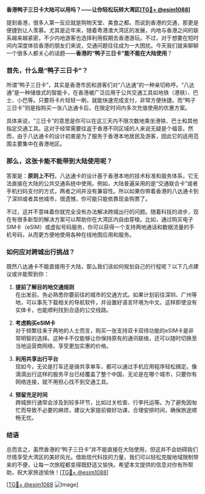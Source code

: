 **香港鸭子三日卡大陆可以用吗？——让你轻松玩转大湾区[[TG💪+ @esim1088](https://t.me/s/esim1088)]**

提到香港，很多人第一反应就是购物天堂、美食之都。而说到香港的交通，那更是便捷到让人羡慕。尤其是近年来，随着粤港澳大湾区的发展，内地与香港之间的联系越来越紧密，不少内地游客也选择利用假期去香港游玩。不过，对于想要在短时间内深度体验香港的朋友们来说，交通问题往往成为一大困扰。今天我们就来聊聊一个很多人都关心的话题——**香港的“鸭子三日卡”能不能在大陆使用**？

### 首先，什么是“鸭子三日卡”？

所谓“鸭子三日卡”，其实是香港市民和游客们对“八达通”的一种亲切称呼。“八达通”是一种储值式的智能卡，在香港被广泛应用于公共交通工具如地铁（港铁）、巴士、小巴等。只要将卡片轻轻一刷，就能快速完成支付，非常方便快捷。而“鸭子三日卡”则是指购买一张八达通卡后，在限定时间内多次充值使用的优惠方案。

具体来说，“三日卡”的意思是你可以在这三天内不限次数地乘坐港铁、巴士和其他指定交通工具。这对于经常需要往返于香港不同区域的人来说无疑是个福音。然而，由于八达通卡的设计初衷是为了服务于香港本地居民及游客，因此它的适用范围主要集中在香港地区。

### 那么，这张卡能不能带到大陆使用呢？

答案是：**原则上不行**。八达通卡的设计基于香港本地的技术标准和服务体系，它无法直接在大陆的公共交通系统中使用。例如，大陆普遍采用的是“交通联合卡”或者手机扫码支付的方式，两者之间并没有兼容性。所以如果你带着香港的八达通卡到了深圳或者其他城市，很遗憾，你可能只能依靠现金购票了。

不过，这并不意味着你就完全没有办法解决跨城出行的问题。随着科技的进步，现在有很多新型的解决方案可以帮助你在大湾区内自由穿梭。比如，通过购买电子SIM卡（eSIM）或虚拟号码服务，你可以获得一个支持两地通话和数据流量的手机号码，从而更方便地使用各种在线地图应用和服务。

### 如何应对跨城出行挑战？

既然八达通卡不能直接用于大陆，那么我们该如何规划自己的行程呢？以下几点建议或许能帮到你：

1. **提前了解目的地交通规则**  
   在出发前，务必熟悉你要前往的城市的交通方式。如果计划前往深圳、广州等地，可以事先下载相关的导航软件，并设置好语言环境为中文。这样即使没有实体卡，也能顺利找到合适的公交线路。

2. **考虑购买eSIM卡**  
   对于频繁往来于两地的人士而言，购买一张支持双卡双待功能的eSIM卡是非常明智的选择。这种卡不仅能够让你保持原有的通讯联络，还可以随时切换至当地运营商网络，享受更加实惠的价格。

3. **利用共享出行平台**  
   现如今，无论是打车还是骑共享单车，都可以通过手机应用程序轻松搞定。像滴滴出行这样的服务平台已经覆盖了整个中国，无论是在哪个城市，只要你有网络连接，就不用担心找不到交通工具。

4. **预留充足时间**  
   跨城旅行通常会涉及到较多环节，比如过关检查、行李托运等。为了避免因匆忙而导致不必要的麻烦，建议大家提前做好功课，合理安排时间，确保旅途顺畅无忧。

### 结语

总而言之，虽然香港的“鸭子三日卡”并不能直接在大陆使用，但这并不会妨碍我们尽情享受大湾区的美好风光。借助现代科技的力量，我们可以轻松克服地域限制带来的不便，让每一次旅程都变得既舒适又愉快。希望本文提供的信息对你有所帮助，祝大家旅途愉快！[[TG💪+ @esim1088](https://t.me/s/esim1088)] 

[[TG💪+ @esim1088](https://t.me/s/esim1088) ![Image](https://i.postimg.cc/4NQfJmqS/Snipaste-2025-05-13-00-14-12.png)]